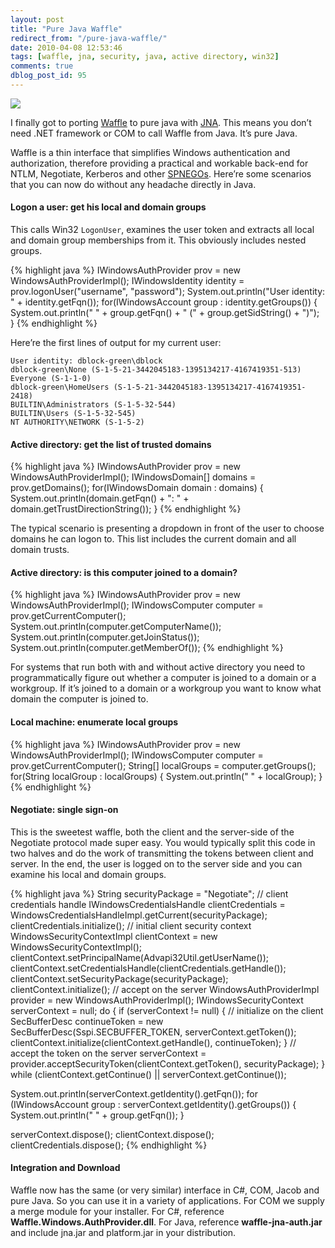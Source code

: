 ```yaml
---
layout: post
title: "Pure Java Waffle"
redirect_from: "/pure-java-waffle/"
date: 2010-04-08 12:53:46
tags: [waffle, jna, security, java, active directory, win32]
comments: true
dblog_post_id: 95
---
```


[![](https://github.com/dblock/waffle/raw/master/waffle.jpg)](https://github.com/dblock/waffle/)

I finally got to porting [Waffle](https://github.com/dblock/waffle/) to pure java with [JNA](https://github.com/twall/jna/). This means you don’t need .NET framework or COM to call Waffle from Java. It’s pure Java.

Waffle is a thin interface that simplifies Windows authentication and authorization, therefore providing a practical and workable back-end for NTLM, Negotiate, Kerberos and other [SPNEGOs](https://en.wikipedia.org/wiki/SPNEGO). Here’re some scenarios that you can now do without any headache directly in Java.

#### Logon a user: get his local and domain groups

This calls Win32 `LogonUser`, examines the user token and extracts all local and domain group memberships from it. This obviously includes nested groups.

{% highlight java %}
IWindowsAuthProvider prov = new WindowsAuthProviderImpl();
IWindowsIdentity identity = prov.logonUser("username", "password");
System.out.println("User identity: " + identity.getFqn());
for(IWindowsAccount group : identity.getGroups()) {
    System.out.println(" " + group.getFqn() + " (" + group.getSidString() + ")");
}
{% endhighlight %}

Here’re the first lines of output for my current user:

```
User identity: dblock-green\dblock
dblock-green\None (S-1-5-21-3442045183-1395134217-4167419351-513)
Everyone (S-1-1-0)
dblock-green\HomeUsers (S-1-5-21-3442045183-1395134217-4167419351-2418)
BUILTIN\Administrators (S-1-5-32-544)
BUILTIN\Users (S-1-5-32-545)
NT AUTHORITY\NETWORK (S-1-5-2)
```

#### Active directory: get the list of trusted domains

{% highlight java %}
IWindowsAuthProvider prov = new WindowsAuthProviderImpl();
IWindowsDomain[] domains = prov.getDomains();
for(IWindowsDomain domain : domains) {
    System.out.println(domain.getFqn() + ": " + domain.getTrustDirectionString());
}
{% endhighlight %}

The typical scenario is presenting a dropdown in front of the user to choose domains he can logon to. This list includes the current domain and all domain trusts.

#### Active directory: is this computer joined to a domain?

{% highlight java %}
IWindowsAuthProvider prov = new WindowsAuthProviderImpl();
IWindowsComputer computer = prov.getCurrentComputer();
System.out.println(computer.getComputerName());
System.out.println(computer.getJoinStatus());
System.out.println(computer.getMemberOf());
{% endhighlight %}

For systems that run both with and without active directory you need to programmatically figure out whether a computer is joined to a domain or a workgroup. If it’s joined to a domain or a workgroup you want to know what domain the computer is joined to.

#### Local machine: enumerate local groups

{% highlight java %}
IWindowsAuthProvider prov = new WindowsAuthProviderImpl();
IWindowsComputer computer = prov.getCurrentComputer();
String[] localGroups = computer.getGroups();
for(String localGroup : localGroups) {
    System.out.println(" " + localGroup);
}
{% endhighlight %}

#### Negotiate: single sign-on

This is the sweetest waffle, both the client and the server-side of the Negotiate protocol made super easy. You would typically split this code in two halves and do the work of transmitting the tokens between client and server. In the end, the user is logged on to the server side and you can examine his local and domain groups.

{% highlight java %}
String securityPackage = "Negotiate";
// client credentials handle
IWindowsCredentialsHandle clientCredentials = WindowsCredentialsHandleImpl.getCurrent(securityPackage);
clientCredentials.initialize();
// initial client security context
WindowsSecurityContextImpl clientContext = new WindowsSecurityContextImpl();
clientContext.setPrincipalName(Advapi32Util.getUserName());
clientContext.setCredentialsHandle(clientCredentials.getHandle());
clientContext.setSecurityPackage(securityPackage);
clientContext.initialize();
// accept on the server
WindowsAuthProviderImpl provider = new WindowsAuthProviderImpl();
IWindowsSecurityContext serverContext = null;
do
{
    if (serverContext != null) {
        // initialize on the client
        SecBufferDesc continueToken = new SecBufferDesc(Sspi.SECBUFFER_TOKEN, serverContext.getToken());
        clientContext.initialize(clientContext.getHandle(), continueToken);
    }
    // accept the token on the server
    serverContext = provider.acceptSecurityToken(clientContext.getToken(), securityPackage);
} while (clientContext.getContinue() || serverContext.getContinue());

System.out.println(serverContext.getIdentity().getFqn());
for (IWindowsAccount group : serverContext.getIdentity().getGroups()) {
    System.out.println(" " + group.getFqn());
}

serverContext.dispose();
clientContext.dispose();
clientCredentials.dispose();
{% endhighlight %}

#### Integration and Download

Waffle now has the same (or very similar) interface in C#, COM, Jacob and pure Java. So you can use it in a variety of applications. For COM we supply a merge module for your installer. For C#, reference **Waffle.Windows.AuthProvider.dll**. For Java, reference **waffle-jna-auth.jar** and include jna.jar and platform.jar in your distribution.
